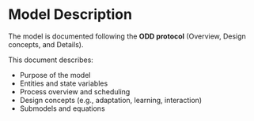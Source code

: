 # Model Description

The model is documented following the **ODD protocol** (Overview, Design concepts, and Details).  

This document describes:

- Purpose of the model
- Entities and state variables
- Process overview and scheduling
- Design concepts (e.g., adaptation, learning, interaction)
- Submodels and equations
